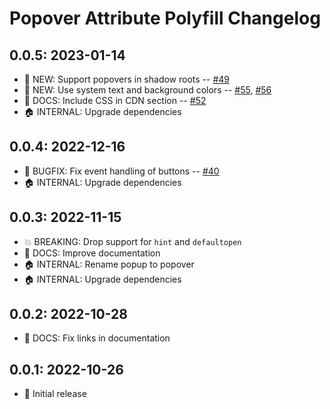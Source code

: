 # Popover Attribute Polyfill Changelog

## 0.0.5: 2023-01-14

- 🚀 NEW: Support popovers in shadow roots --
  [#49](https://github.com/oddbird/popover-polyfill/pull/49)
- 🚀 NEW: Use system text and background colors --
  [#55](https://github.com/oddbird/popover-polyfill/pull/55),
  [#56](https://github.com/oddbird/popover-polyfill/pull/56)
- 📝 DOCS: Include CSS in CDN section --
  [#52](https://github.com/oddbird/popover-polyfill/pull/52)
- 🏠 INTERNAL: Upgrade dependencies

## 0.0.4: 2022-12-16

- 🐛 BUGFIX: Fix event handling of buttons --
  [#40](https://github.com/oddbird/popover-polyfill/pull/40)
- 🏠 INTERNAL: Upgrade dependencies

## 0.0.3: 2022-11-15

- 💥 BREAKING: Drop support for `hint` and `defaultopen`
- 📝 DOCS: Improve documentation
- 🏠 INTERNAL: Rename popup to popover
- 🏠 INTERNAL: Upgrade dependencies

## 0.0.2: 2022-10-28

- 📝 DOCS: Fix links in documentation

## 0.0.1: 2022-10-26

- 🎉 Initial release
